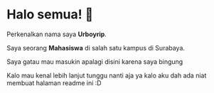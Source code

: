 # Halo semua! 👋

Perkenalkan nama saya **Urboyrip**.

Saya seorang **Mahasiswa** di salah satu kampus di Surabaya.

Saya gatau mau masukin apalagi disini karena saya bingung

Kalo mau kenal lebih lanjut tunggu nanti aja ya kalo aku dah ada niat membuat halaman readme ini :D

<!--
**urboyrip/urboyrip** is a ✨ _special_ ✨ repository because its `README.md` (this file) appears on your GitHub profile.

Here are some ideas to get you started:

- 🔭 I’m currently working on ...
- 🌱 I’m currently learning ...
- 👯 I’m looking to collaborate on ...
- 🤔 I’m looking for help with ...
- 💬 Ask me about ...
- 📫 How to reach me: ...
- 😄 Pronouns: ...
- ⚡ Fun fact: ...
-->
